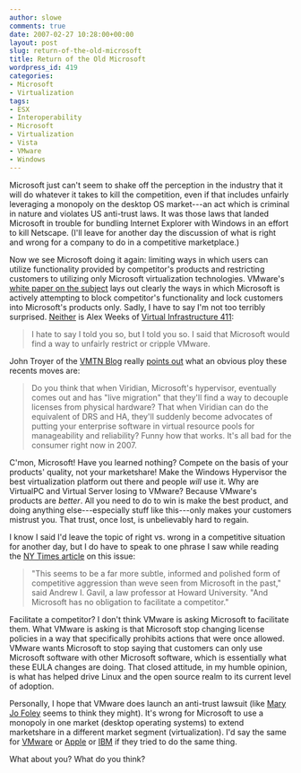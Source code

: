 ```yaml
---
author: slowe
comments: true
date: 2007-02-27 10:28:00+00:00
layout: post
slug: return-of-the-old-microsoft
title: Return of the Old Microsoft
wordpress_id: 419
categories:
- Microsoft
- Virtualization
tags:
- ESX
- Interoperability
- Microsoft
- Virtualization
- Vista
- VMware
- Windows
---
```


Microsoft just can't seem to shake off the perception in the industry that it will do whatever it takes to kill the competition, even if that includes unfairly leveraging a monopoly on the desktop OS market---an act which is criminal in nature and violates US anti-trust laws. It was those laws that landed Microsoft in trouble for bundling Internet Explorer with Windows in an effort to kill Netscape. (I'll leave for another day the discussion of what is right and wrong for a company to do in a competitive marketplace.)

Now we see Microsoft doing it again: limiting ways in which users can utilize functionality provided by competitor's products and restricting customers to utilizing only Microsoft virtualization technologies. VMware's [white paper on the subject](http://www.vmware.com/solutions/whitepapers/msoft_licensing_wp.html) lays out clearly the ways in which Microsoft is actively attempting to block competitor's functionality and lock customers into Microsoft's products only. Sadly, I have to say I'm not too terribly surprised. [Neither](http://www.vi411.org/2007/02/26/microsoft-anti-competitive-again.html) is Alex Weeks of [Virtual Infrastructure 411](http://www.vi411.org/):

>I hate to say I told you so, but I told you so. I said that Microsoft would find a way to unfairly restrict or cripple VMware.

John Troyer of the [VMTN Blog](http://blogs.vmware.com/vmtn/) really [points out](http://blogs.vmware.com/vmtn/2007/02/microsoft_licen.html) what an obvious ploy these recents moves are:

>Do you think that when Viridian, Microsoft's hypervisor, eventually comes out and has "live migration" that they'll find a way to decouple licenses from physical hardware? That when Viridian can do the equivalent of DRS and HA, they'll suddenly become advocates of putting your enterprise software in virtual resource pools for manageability and reliability? Funny how that works. It's all bad for the consumer right now in 2007.

C'mon, Microsoft! Have you learned nothing? Compete on the basis of your products' quality, not your marketshare! Make the Windows Hypervisor the best virtualization platform out there and people _will_ use it. Why are VirtualPC and Virtual Server losing to VMware? Because VMware's products are _better_. All you need to do to win is make the best product, and doing anything else---especially stuff like this---only makes your customers mistrust you. That trust, once lost, is unbelievably hard to regain.

I know I said I'd leave the topic of right vs. wrong in a competitive situation for another day, but I do have to speak to one phrase I saw while reading the [NY Times article](http://www.nytimes.com/2007/02/24/technology/24soft.html?ex=1329973200&en=5aa4668ba8def364&ei=5090&partner=rssuserland&emc=rss) on this issue:

>"This seems to be a far more subtle, informed and polished form of competitive aggression than weve seen from Microsoft in the past," said Andrew I. Gavil, a law professor at Howard University. "And Microsoft has no obligation to facilitate a competitor."

Facilitate a competitor? I don't think VMware is asking Microsoft to facilitate them. What VMware is asking is that Microsoft stop changing license policies in a way that specifically prohibits actions that were once allowed. VMware wants Microsoft to stop saying that customers can only use Microsoft software with other Microsoft software, which is essentially what these EULA changes are doing. That closed attitude, in my humble opinion, is what has helped drive Linux and the open source realm to its current level of adoption.

Personally, I hope that VMware does launch an anti-trust lawsuit (like [Mary Jo Foley](http://blogs.zdnet.com/microsoft/?p=283) seems to think they might). It's wrong for Microsoft to use a monopoly in one market (desktop operating systems) to extend marketshare in a different market segment (virtualization). I'd say the same for [VMware](http://www.vmware.com/) or [Apple](http://www.apple.com/) or [IBM](http://www.ibm.com/) if they tried to do the same thing.

What about you? What do you think?
